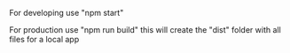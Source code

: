 For developing use "npm start"

For production use "npm run build" this will create the "dist" folder with all files for a local app